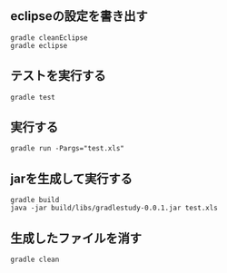 ## eclipseの設定を書き出す

```
gradle cleanEclipse
gradle eclipse
```

## テストを実行する

```
gradle test
```

## 実行する

```
gradle run -Pargs="test.xls"
```

## jarを生成して実行する

```
gradle build
java -jar build/libs/gradlestudy-0.0.1.jar test.xls
```

## 生成したファイルを消す

```
gradle clean
```
